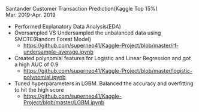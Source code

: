 Santander Customer Transaction Prediction(Kaggle Top 15%)        
Mar. 2019-Apr. 2019 

- Performed Explanatory Data Analysis(EDA)
- Oversampled VS Undersampled the unbalanced data using SMOTE(Random Forest Model)
  - https://github.com/superneo41/Kaggle-Project/blob/master/rf-undersample-average.ipynb
- Created polynomial features for Logistic and Linear Regression and got a high AUC of 0.9
  - https://github.com/superneo41/Kaggle-Project/blob/master/logistic-polynomial.ipynb
- Tuned hyperparameters in LGBM. Balanced the accuracy and overfitting to hit the high score
  - https://github.com/superneo41/Kaggle-Project/blob/master/LGBM.ipynb
